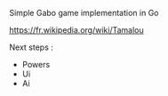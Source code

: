 Simple Gabo game implementation in Go

https://fr.wikipedia.org/wiki/Tamalou

Next steps :
- Powers
- Ui
- Ai
